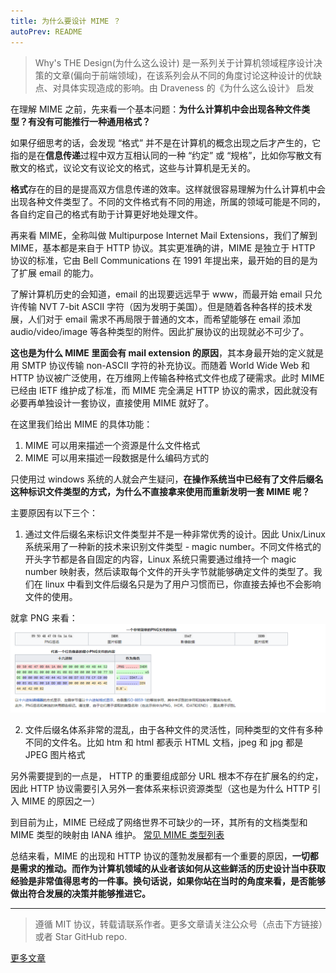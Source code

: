 ```yaml
---
title: 为什么要设计 MIME ？
autoPrev: README
---
```


> Why's THE Design(为什么这么设计) 是一系列关于计算机领域程序设计决策的文章(偏向于前端领域)，在该系列会从不同的角度讨论这种设计的优缺点、对具体实现造成的影响。由 Draveness 的《为什么这么设计》 启发


在理解 MIME 之前，先来看一个基本问题：**为什么计算机中会出现各种文件类型？有没有可能推行一种通用格式？**

如果仔细思考的话，会发现 “格式” 并不是在计算机的概念出现之后才产生的，它指的是在**信息传递**过程中双方互相认同的一种 “约定” 或 “规格”，比如你写散文有散文的格式，议论文有议论文的格式，这些与计算机是无关的。

**格式**存在的目的是提高双方信息传递的效率。这样就很容易理解为什么计算机中会出现各种文件类型了。不同的文件格式有不同的用途，所属的领域可能是不同的，各自约定自己的格式有助于计算更好地处理文件。

再来看 MIME，全称叫做 Multipurpose Internet Mail Extensions，我们了解到 MIME，基本都是来自于 HTTP 协议。其实更准确的讲，MIME 是独立于 HTTP 协议的标准，它由 Bell Communications 在 1991 年提出来，最开始的目的是为了扩展 email 的能力。

了解计算机历史的会知道，email 的出现要远远早于 www，而最开始 email 只允许传输 NVT 7-bit ASCII 字符（因为发明于美国）。但是随着各种各样的技术发展，人们对于 email 需求不再局限于普通的文本，而希望能够在 email 添加 audio/video/image 等各种类型的附件。因此扩展协议的出现就必不可少了。

**这也是为什么 MIME 里面会有 mail extension 的原因**，其本身最开始的定义就是用 SMTP 协议传输 non-ASCII 字符的补充协议。而随着 World Wide Web 和 HTTP 协议被广泛使用，在万维网上传输各种格式文件也成了硬需求。此时 MIME 已经由 IETF 维护成了标准，而 MIME 完全满足 HTTP 协议的需求，因此就没有必要再单独设计一套协议，直接使用 MIME 就好了。

在这里我们给出 MIME 的具体功能：
1. MIME 可以用来描述一个资源是什么文件格式
2. MIME 可以用来描述一段数据是什么编码方式的

只使用过 windows 系统的人就会产生疑问，**在操作系统当中已经有了文件后缀名这种标识文件类型的方式，为什么不直接拿来使用而重新发明一套 MIME 呢？**

主要原因有以下三个：
1. 通过文件后缀名来标识文件类型并不是一种非常优秀的设计。因此 Unix/Linux 系统采用了一种新的技术来识别文件类型 - magic number。不同文件格式的开头字节都是各自固定的内容，Linux 系统只需要通过维持一个 magic number 映射表，然后读取每个文件的开头字节就能够确定文件的类型了。我们在 linux 中看到文件后缀名只是为了用户习惯而已，你直接去掉也不会影响文件的使用。

就拿 PNG 来看：
![](./images/6-why-design-MIME.png)

2. 文件后缀名体系非常的混乱，由于各种文件的灵活性，同种类型的文件有多种不同的文件名。比如 htm 和 html 都表示 HTML 文档，jpeg 和 jpg 都是 JPEG 图片格式

另外需要提到的一点是， HTTP 的重要组成部分 URL 根本不存在扩展名的约定，因此 HTTP 协议需要引入另外一套体系来标识资源类型（这也是为什么 HTTP 引入 MIME 的原因之一）


到目前为止，MIME 已经成了网络世界不可缺少的一环，其所有的文档类型和 MIME 类型的映射由 IANA 维护。
[常见 MIME 类型列表](https://developer.mozilla.org/zh-CN/docs/Web/HTTP/Basics_of_HTTP/MIME_types/Common_types)

总结来看，MIME 的出现和 HTTP 协议的蓬勃发展都有一个重要的原因，**一切都是需求的推动。而作为计算机领域的从业者该如何从这些鲜活的历史设计当中获取经验是非常值得思考的一件事。换句话说，如果你站在当时的角度来看，是否能够做出符合发展的决策并能够推进它。**

------
> 遵循 MIT 协议，转载请联系作者。更多文章请关注公众号（点击下方链接）或者 Star GitHub repo.

[更多文章](https://www.bruceyj.com/front-end-interview-summary/info/)